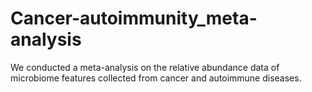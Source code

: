 # Cancer-autoimmunity_meta-analysis
We conducted a meta-analysis on the relative abundance data of microbiome features collected from cancer and autoimmune diseases. 
